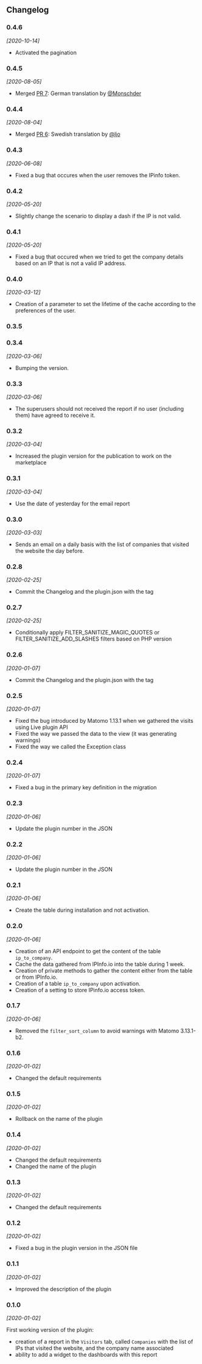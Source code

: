 ## Changelog

### 0.4.6

*[2020-10-14]*

- Activated the pagination

### 0.4.5

*[2020-08-05]*

- Merged [PR 7](https://github.com/Romain/Matomo-IP-to-Company/pull/7): German translation by [@Monschder](https://github.com/Romain/Matomo-IP-to-Company/commits?author=Monschder)

### 0.4.4

*[2020-08-04]*

- Merged [PR 6](https://github.com/Romain/Matomo-IP-to-Company/pull/6): Swedish translation by [@ljo](https://github.com/ljo)

### 0.4.3

*[2020-06-08]*

- Fixed a bug that occures when the user removes the IPinfo token.

### 0.4.2

*[2020-05-20]*

- Slightly change the scenario to display a dash if the IP is not valid.

### 0.4.1

*[2020-05-20]*

- Fixed a bug that occured when we tried to get the company details based on an IP that is not a valid IP address.

### 0.4.0

*[2020-03-12]*

- Creation of a parameter to set the lifetime of the cache according to the preferences of the user.

### 0.3.5
### 0.3.4

*[2020-03-06]*

- Bumping the version.

### 0.3.3

*[2020-03-06]*

- The superusers should not received the report if no user (including them) have agreed to receive it.

### 0.3.2

*[2020-03-04]*

- Increased the plugin version for the publication to work on the marketplace

### 0.3.1

*[2020-03-04]*

- Use the date of yesterday for the email report

### 0.3.0

*[2020-03-03]*

- Sends an email on a daily basis with the list of companies that visited the website the day before.

### 0.2.8

*[2020-02-25]*

- Commit the Changelog and the plugin.json with the tag

### 0.2.7

*[2020-02-25]*

- Conditionally apply FILTER_SANITIZE_MAGIC_QUOTES or FILTER_SANITIZE_ADD_SLASHES filters based on PHP version

### 0.2.6

*[2020-01-07]*

- Commit the Changelog and the plugin.json with the tag

### 0.2.5

*[2020-01-07]*

- Fixed the bug introduced by Matomo 1.13.1 when we gathered the visits using Live plugin API
- Fixed the way we passed the data to the view (it was generating warnings)
- Fixed the way we called the Exception class

### 0.2.4

*[2020-01-07]*

- Fixed a bug in the primary key definition in the migration

### 0.2.3

*[2020-01-06]*

- Update the plugin number in the JSON

### 0.2.2

*[2020-01-06]*

- Update the plugin number in the JSON

### 0.2.1

*[2020-01-06]*

- Create the table during installation and not activation.

### 0.2.0

*[2020-01-06]*

- Creation of an API endpoint to get the content of the table `ip_to_company`.
- Cache the data gathered from IPInfo.io into the table during 1 week.
- Creation of private methods to gather the content either from the table or from IPInfo.io.
- Creation of a table `ip_to_company` upon activation.
- Creation of a setting to store IPinfo.io access token.

### 0.1.7

*[2020-01-06]*

- Removed the `filter_sort_column` to avoid warnings with Matomo 3.13.1-b2.

### 0.1.6

*[2020-01-02]*

- Changed the default requirements

### 0.1.5

*[2020-01-02]*

- Rollback on the name of the plugin

### 0.1.4

*[2020-01-02]*

- Changed the default requirements
- Changed the name of the plugin

### 0.1.3

*[2020-01-02]*

- Changed the default requirements

### 0.1.2

*[2020-01-02]*

- Fixed a bug in the plugin version in the JSON file

### 0.1.1

*[2020-01-02]*

- Improved the description of the plugin

### 0.1.0

*[2020-01-02]*

First working version of the plugin:

- creation of a report in the `Visitors` tab, called `Companies` with the list of IPs that visited the website, and the company name associated
- ability to add a widget to the dashboards with this report
